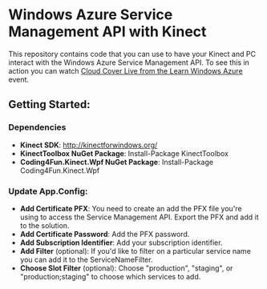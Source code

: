 <h1>Windows Azure Service Management API with Kinect</h1>
<p>This repository contains code that you can use to have your Kinect and PC interact with the Windows Azure Service Management API. To see this in action you can watch <a href="http://channel9.msdn.com/Events/windowsazure/learn/Channel-9-Cloud-Cover-Show-Live">Cloud Cover Live from the Learn Windows Azure</a> event.
</p>
<h2>Getting Started:</h2>
<h3>Dependencies</h3>
<ul>
    <li><strong>Kinect SDK</strong>: <a href="http://kinectforwindows.org/">http://kinectforwindows.org/</a></li>
    <li><strong>KinectToolbox NuGet Package</strong>: Install-Package KinectToolbox</li>
    <li><strong>Coding4Fun.Kinect.Wpf NuGet Package</strong>: Install-Package Coding4Fun.Kinect.Wpf</li>
</ul>
<h3>Update App.Config:</h3>
<ul>
    <li><strong>Add Certificate PFX</strong>: You need to create an add the PFX file you're using to access the Service Management API. Export the PFX and add it to the solution.</li>
    <li><strong>Add Certificate Password</strong>: Add the PFX password.</li>
    <li><strong>Add Subscription Identifier</strong>: Add your subscription identifier.</li>
    <li><strong>Add Filter</strong> (optional): If you'd like to filter on a particular service name you can add it to the ServiceNameFilter.</li>
    <li><strong>Choose Slot Filter</strong> (optional): Choose "production", "staging", or "production;staging" to choose which services to add.</li>
</ul>